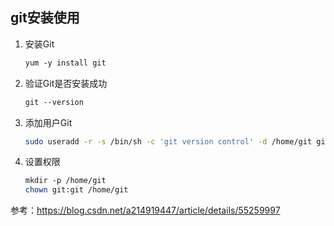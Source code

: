 ## git安装使用

1. 安装Git
    ```bash
    yum -y install git
    ```
2. 验证Git是否安装成功
    ```bash
    git --version
    ```
3. 添加用户Git
    ```bash
    sudo useradd -r -s /bin/sh -c 'git version control' -d /home/git git
    ```
4. 设置权限
    ```bash
    mkdir -p /home/git
    chown git:git /home/git
    ```

参考：https://blog.csdn.net/a214919447/article/details/55259997